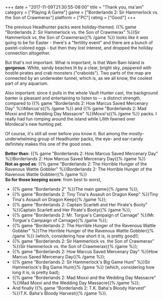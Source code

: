 +++
date = "2017-11-09T21:30:55-08:00"
title = "Thank you, ma'am"
category = ["Playing A Game"]
game = ["Borderlands 2: Sir Hammerlock vs. the Son of Crawmerax"]
platform = ["PC"]
rating = ["Good"]
+++

The previous Headhunter packs were holiday-themed.  {{% game "Borderlands 2: Sir Hammerlock vs. the Son of Crawmerax" %}}Sir Hammerlock vs. the Son of Crawmerax{{% /game %}} looks like it <i>was</i> going to be for Easter - there's a "fertility event" and there are a bunch of pastel-colored eggs - but then they lost interest, and dropped the holiday connection altogether.

But that's not important.  What is important, is that Wam Bam Island is <b>gorgeous</b>.  White, sandy beaches lit by a clear, bright sky, peppered with hostile pirates and crab monsters ("craboids").  Two parts of the map are connected by an underwater tunnel, which is, as we all know, the coolest part of any aquarium.

Also important: since it pulls in the whole Vault Hunter cast, the background banter is pleasant and entertaining to listen to -- a distinct strength, compared to {{% game "Borderlands 2: How Marcus Saved Mercenary Day" %}}Marcus's{{% /game %}} and {{% game "Borderlands 2: Mad Moxxi and the Wedding Day Massacre" %}}Moxxi's{{% /game %}} packs.  I really had fun romping around the island while Lilith fawned over Mordecai's new hunting pet.

Of course, it's still all over before you know it.  But among the mostly-underwhelming group of Headhunter packs, the eye- and ear-candy definitely makes this one of the good ones.

<b>Better than</b>: {{% game "Borderlands 2: How Marcus Saved Mercenary Day" %}}Borderlands 2: How Marcus Saved Mercenary Day{{% /game %}}  
<b>Not as good as</b>: {{% game "Borderlands 2: The Horrible Hunger of the Ravenous Wattle Gobbler" %}}Borderlands 2: The Horrible Hunger of the Ravenous Wattle Gobbler{{% /game %}}  
<b>So for those keeping score</b>: from best to worst,

* {{% game "Borderlands 2" %}}The main game{{% /game %}};
* {{% game "Borderlands 2: Tiny Tina's Assault on Dragon Keep" %}}Tiny Tina's Assault on Dragon Keep{{% /game %}};
* {{% game "Borderlands 2: Captain Scarlett and Her Pirate's Booty" %}}Captain Scarlett and Her Pirate's Booty{{% /game %}};
* {{% game "Borderlands 2: Mr. Torgue's Campaign of Carnage" %}}Mr. Torgue's Campaign of Carnage{{% /game %}};
* {{% game "Borderlands 2: The Horrible Hunger of the Ravenous Wattle Gobbler" %}}The Horrible Hunger of the Ravenous Wattle Gobbler{{% /game %}} (which, considering how short it is, is pretty good!);
* {{% game "Borderlands 2: Sir Hammerlock vs. the Son of Crawmerax" %}}Sir Hammerlock vs. the Son of Crawmerax{{% /game %}};
* {{% game "Borderlands 2: How Marcus Saved Mercenary Day" %}}How Marcus Saved Mercenary Day{{% /game %}};
* {{% game "Borderlands 2: Sir Hammerlock's Big Game Hunt" %}}Sir Hammerlock's Big Game Hunt{{% /game %}} (which, considering how long it is, is pretty bad);
* {{% game "Borderlands 2: Mad Moxxi and the Wedding Day Massacre" %}}Mad Moxxi and the Wedding Day Massacre{{% /game %}};
* And finally {{% game "Borderlands 2: T.K. Baha's Bloody Harvest" %}}T.K. Baha's Bloody Harvest{{% /game %}}.
